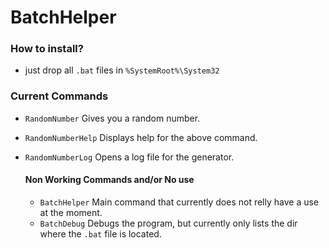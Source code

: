 # BatchHelper

### How to install?
- just drop all `.bat` files in `%SystemRoot%\System32` 

### Current Commands
- `RandomNumber` Gives you a random number.
- `RandomNumberHelp` Displays help for the above command.
- `RandomNumberLog` Opens a log file for the generator.

    #### Non Working Commands and/or No use
    - `BatchHelper` Main command that currently does not relly have a use at the moment.
    - `BatchDebug` Debugs the program, but currently only lists the dir where the `.bat` file is located.
